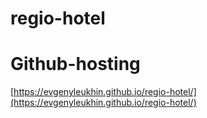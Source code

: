 # regio-hotel

# Github-hosting
[https://evgenyleukhin.github.io/regio-hotel/](https://evgenyleukhin.github.io/regio-hotel/)
